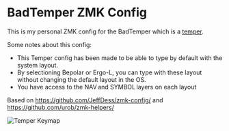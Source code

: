 # BadTemper ZMK Config

This is my personal ZMK config for the BadTemper which is a [temper](https://github.com/raeedcho/temper).

Some notes about this config:
- This Temper config has been made to be able to type by default with the system layout.
- By selectioning Bepolar or Ergo-L, you can type with these layout without changing the default layout in the OS.
- You have access to the NAV and SYMBOL layers on each layout

Based on https://github.com/JeffDess/zmk-config/ and https://github.com/urob/zmk-helpers/ 

![Temper Keymap](keymap_img/temper.svg)
